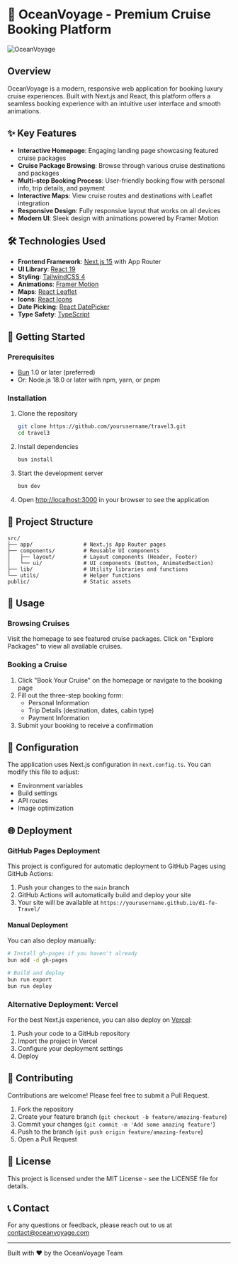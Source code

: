 # 🚢 OceanVoyage - Premium Cruise Booking Platform

![OceanVoyage](https://images.unsplash.com/photo-1548574505-5e239809ee19?q=80&w=1920)

## Overview

OceanVoyage is a modern, responsive web application for booking luxury cruise experiences. Built with Next.js and React, this platform offers a seamless booking experience with an intuitive user interface and smooth animations.

## ✨ Key Features

- **Interactive Homepage**: Engaging landing page showcasing featured cruise packages
- **Cruise Package Browsing**: Browse through various cruise destinations and packages
- **Multi-step Booking Process**: User-friendly booking flow with personal info, trip details, and payment
- **Interactive Maps**: View cruise routes and destinations with Leaflet integration
- **Responsive Design**: Fully responsive layout that works on all devices
- **Modern UI**: Sleek design with animations powered by Framer Motion

## 🛠️ Technologies Used

- **Frontend Framework**: [Next.js 15](https://nextjs.org/) with App Router
- **UI Library**: [React 19](https://react.dev/)
- **Styling**: [TailwindCSS 4](https://tailwindcss.com/)
- **Animations**: [Framer Motion](https://www.framer.com/motion/)
- **Maps**: [React Leaflet](https://react-leaflet.js.org/)
- **Icons**: [React Icons](https://react-icons.github.io/react-icons/)
- **Date Picking**: [React DatePicker](https://reactdatepicker.com/)
- **Type Safety**: [TypeScript](https://www.typescriptlang.org/)

## 🚀 Getting Started

### Prerequisites

- [Bun](https://bun.sh/) 1.0 or later (preferred)
- Or: Node.js 18.0 or later with npm, yarn, or pnpm

### Installation

1. Clone the repository
   ```bash
   git clone https://github.com/yourusername/travel3.git
   cd travel3
   ```

2. Install dependencies
   ```bash
   bun install
   ```

3. Start the development server
   ```bash
   bun dev
   ```

4. Open [http://localhost:3000](http://localhost:3000) in your browser to see the application

## 📁 Project Structure

```
src/
├── app/                # Next.js App Router pages
├── components/         # Reusable UI components
│   ├── layout/         # Layout components (Header, Footer)
│   └── ui/             # UI components (Button, AnimatedSection)
├── lib/                # Utility libraries and functions
└── utils/              # Helper functions
public/                 # Static assets
```

## 📝 Usage

### Browsing Cruises

Visit the homepage to see featured cruise packages. Click on "Explore Packages" to view all available cruises.

### Booking a Cruise

1. Click "Book Your Cruise" on the homepage or navigate to the booking page
2. Fill out the three-step booking form:
   - Personal Information
   - Trip Details (destination, dates, cabin type)
   - Payment Information
3. Submit your booking to receive a confirmation

## 🔧 Configuration

The application uses Next.js configuration in `next.config.ts`. You can modify this file to adjust:

- Environment variables
- Build settings
- API routes
- Image optimization

## 🌐 Deployment

### GitHub Pages Deployment

This project is configured for automatic deployment to GitHub Pages using GitHub Actions:

1. Push your changes to the `main` branch
2. GitHub Actions will automatically build and deploy your site
3. Your site will be available at `https://yourusername.github.io/d1-fe-Travel/`

#### Manual Deployment

You can also deploy manually:

```bash
# Install gh-pages if you haven't already
bun add -d gh-pages

# Build and deploy
bun run export
bun run deploy
```

### Alternative Deployment: Vercel

For the best Next.js experience, you can also deploy on [Vercel](https://vercel.com/):

1. Push your code to a GitHub repository
2. Import the project in Vercel
3. Configure your deployment settings
4. Deploy

## 🤝 Contributing

Contributions are welcome! Please feel free to submit a Pull Request.

1. Fork the repository
2. Create your feature branch (`git checkout -b feature/amazing-feature`)
3. Commit your changes (`git commit -m 'Add some amazing feature'`)
4. Push to the branch (`git push origin feature/amazing-feature`)
5. Open a Pull Request

## 📄 License

This project is licensed under the MIT License - see the LICENSE file for details.

## 📞 Contact

For any questions or feedback, please reach out to us at contact@oceanvoyage.com

---

Built with ❤️ by the OceanVoyage Team
